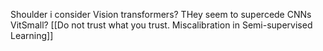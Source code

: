 Shoulder i consider Vision transformers? THey seem to supercede CNNs
VitSmall? [[Do not trust what you trust. Miscalibration in Semi-supervised Learning]]

